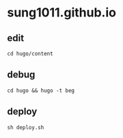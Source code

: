 # sung1011.github.io

## edit
`cd hugo/content`

## debug
`cd hugo && hugo -t beg`

## deploy
`sh deploy.sh`
